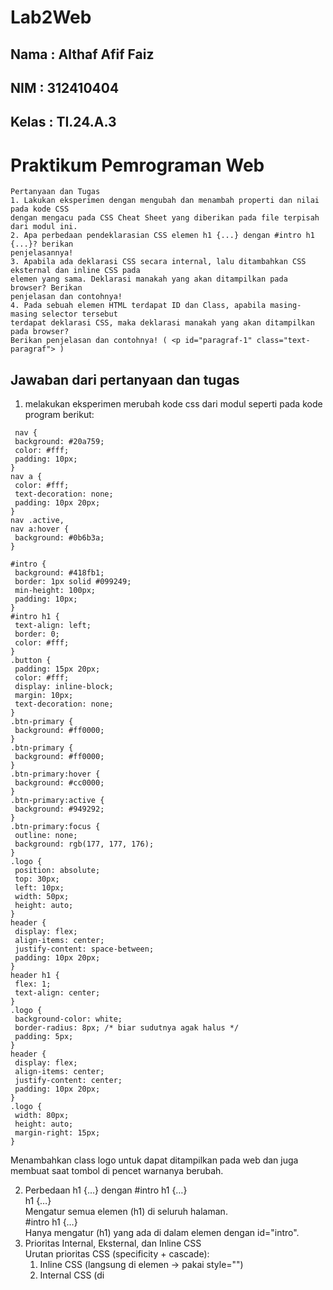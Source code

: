 # Lab2Web
## Nama : Althaf Afif Faiz
## NIM : 312410404
## Kelas : TI.24.A.3

# Praktikum Pemrograman Web #

```
Pertanyaan dan Tugas
1. Lakukan eksperimen dengan mengubah dan menambah properti dan nilai pada kode CSS
dengan mengacu pada CSS Cheat Sheet yang diberikan pada file terpisah dari modul ini.
2. Apa perbedaan pendeklarasian CSS elemen h1 {...} dengan #intro h1 {...}? berikan
penjelasannya!
3. Apabila ada deklarasi CSS secara internal, lalu ditambahkan CSS eksternal dan inline CSS pada
elemen yang sama. Deklarasi manakah yang akan ditampilkan pada browser? Berikan
penjelasan dan contohnya!
4. Pada sebuah elemen HTML terdapat ID dan Class, apabila masing-masing selector tersebut
terdapat deklarasi CSS, maka deklarasi manakah yang akan ditampilkan pada browser?
Berikan penjelasan dan contohnya! ( <p id="paragraf-1" class="text-paragraf"> )
```
## Jawaban dari pertanyaan dan tugas
1. melakukan eksperimen merubah kode css dari modul seperti pada kode program berikut:
 ```
  nav {
  background: #20a759;
  color: #fff;
  padding: 10px;
}
nav a {
  color: #fff;
  text-decoration: none;
  padding: 10px 20px;
}
nav .active,
nav a:hover {
  background: #0b6b3a;
}

#intro {
  background: #418fb1;
  border: 1px solid #099249;
  min-height: 100px;
  padding: 10px;
}
#intro h1 {
  text-align: left;
  border: 0;
  color: #fff;
}
.button {
  padding: 15px 20px;
  color: #fff;
  display: inline-block;
  margin: 10px;
  text-decoration: none;
}
.btn-primary {
  background: #ff0000;
}
.btn-primary {
  background: #ff0000;
}
.btn-primary:hover {
  background: #cc0000;
}
.btn-primary:active {
  background: #949292;
}
.btn-primary:focus {
  outline: none;
  background: rgb(177, 177, 176);
}
.logo {
  position: absolute;
  top: 30px;
  left: 10px;
  width: 50px;
  height: auto;
}
header {
  display: flex;
  align-items: center;
  justify-content: space-between;
  padding: 10px 20px;
}
header h1 {
  flex: 1;
  text-align: center;
}
.logo {
  background-color: white;
  border-radius: 8px; /* biar sudutnya agak halus */
  padding: 5px;
}
header {
  display: flex;
  align-items: center;
  justify-content: center;
  padding: 10px 20px;
}
.logo {
  width: 80px;
  height: auto;
  margin-right: 15px;
}
```
 Menambahkan class logo untuk dapat ditampilkan pada web dan juga membuat saat tombol di pencet warnanya berubah.   

2. Perbedaan h1 {…} dengan #intro h1 {…}   
h1 {…}   
Mengatur semua elemen (h1) di seluruh halaman.   
#intro h1 {…}   
Hanya mengatur (h1) yang ada di dalam elemen dengan id="intro".   
3. Prioritas Internal, Eksternal, dan Inline CSS   
Urutan prioritas CSS (specificity + cascade):   
   1. Inline CSS (langsung di elemen → pakai style="")   
   2. Internal CSS (di <style>)   
   3. Eksternal CSS (file .css)

Contoh :   
```
<h1 style="color: blue;">Halo Dunia</h1>
```     
Jika eksternal CSS: h1 { color: red; }   
Jika internal CSS: h1 { color: green; }   
Hasilnya tetap blue, karena inline CSS menang.   

4. Jika terdapat id dan Class manakah yang ditampilkan pada browser, maka id lebih kuat dibandingkan class.
Contoh :
```
html
<p id="paragraf-1" class="text-paragraf">Teks Contoh</p>
```
```
#paragraf-1 {
  color: blue;
}

.text-paragraf {
  color: red;
}
```

## Menampilkan program yang berbeda dan menjelaskan setiap programnya  

### Code Program HTML :

<img width="998" height="565" alt="Screenshot 2025-10-01 071526" src="https://github.com/user-attachments/assets/a8052ea6-b8cf-4c43-a9d0-a22ff5cd25d7" />

```
<!DOCTYPE html>: Menyatakan bahwa dokumen ini adalah HTML5.   
<html lang="en">: Menandakan bahwa bahasa utama dokumen adalah Inggris.   
<meta charset="UTF-8" />: Mengatur encoding karakter ke UTF-8.   
<meta name="viewport"...>: Membuat tampilan halaman menjadi responsif pada perangkat mobile.   
<title>CSS Dasar</title>: Judul halaman yang akan tampil di tab browser.  
<link rel="stylesheet"...>: Menghubungkan file CSS eksternal.   
```

<img width="379" height="53" alt="image" src="https://github.com/user-attachments/assets/dcd3fa22-51a8-4948-8822-afbfaa5d7c62" />

```
Header Website
Elemen <header> digunakan sebagai bagian kepala halaman.     
<h1> berisi judul besar: "CSS Internal dan Inline CSS".   
Tag <i> digunakan untuk membuat teks italic (miring) pada kata "Inline CSS".
```

<img width="444" height="93" alt="image" src="https://github.com/user-attachments/assets/72cd48a7-87e2-45d4-96e2-bfde0945338e" />

```
Navigasi Website
Tag <nav> adalah container untuk tautan navigasi.
Tiga buah link (<a>) menuju halaman lain:
lab2_css_dasar.html   
lab2_css_eksternal.html   
lab1_tag_dasar.html   
Ini digunakan untuk berpindah antar halaman tutorial.
```

<img width="601" height="191" alt="image" src="https://github.com/user-attachments/assets/0008e879-ca86-4a29-b09b-ef7b7b958f37" />

```
<div id="intro">: Container dengan ID "intro", bisa untuk styling atau navigasi.   
<img> menampilkan gambar dengan nama logo.png.   
alt="Logo": Teks alternatif jika gambar gagal dimuat.   
class="logo": Untuk styling CSS (mungkin didefinisikan di lab2.css).
```
<img width="581" height="23" alt="image" src="https://github.com/user-attachments/assets/a21a0cf4-d35f-48cc-ad67-a397844b1335" />

```
Tautan berbentuk tombol (styling kemungkinan dari class="button btn-primary").   
href="#intro" artinya saat diklik, halaman akan scroll ke bagian dengan id="intro".
```

### Code Program CSS :

<img width="254" height="91" alt="image" src="https://github.com/user-attachments/assets/d37e05d1-97b6-4c83-9f26-e015072c1576" />

```
background: #20a759; → memberi warna latar belakang hijau pada elemen <nav>.     
color: #fff; → warna teks di dalam <nav> menjadi putih.   
padding: 10px; → memberi jarak dalam (spasi) sebesar 10px dari tepi elemen ke konten.
```

<img width="205" height="98" alt="image" src="https://github.com/user-attachments/assets/a620d7ba-b5f5-411f-9184-0f47bc1972b8" />

```
color: #fff; → teks link <a> di dalam <nav> berwarna putih.   
text-decoration: none; → menghilangkan garis bawah pada link.   
padding: 10px 20px; → memberi jarak dalam 10px atas–bawah, 20px kiri–kanan pada link.
```

<img width="205" height="80" alt="image" src="https://github.com/user-attachments/assets/0ff1832e-2f42-4ffe-8a0b-33711282653b" />

```
Selektor ini berlaku untuk link yang sedang aktif (.active) dan ketika pointer mouse diarahkan ke link (a:hover).   
background: #0b6b3a; → memberi warna latar hijau gelap.   
```
<img width="270" height="119" alt="image" src="https://github.com/user-attachments/assets/fb89939c-2775-44d3-bb35-1faf5ebc78a0" />

```
background: #418fb1; → latar belakang biru pada elemen dengan id intro.   
border: 1px solid #099249; → garis tepi 1px, berwarna hijau, model solid.   
min-height: 100px; → tinggi minimal kotak adalah 100px (bisa lebih tinggi jika konten banyak).   
padding: 10px; → jarak dalam 10px.   
```

<img width="155" height="98" alt="image" src="https://github.com/user-attachments/assets/e446e16a-b398-4984-81c0-4f0d8465d6b9" />

```
text-align: left; → teks heading <h1> di dalam #intro rata kiri.   
border: 0; → menghapus garis tepi (jika ada).   
color: #fff; → teks heading putih.   
```

<img width="200" height="132" alt="image" src="https://github.com/user-attachments/assets/bdc2221c-7ee4-4cce-b103-29e35fa61bdb" />

```
padding: 15px 20px; → jarak dalam 15px atas–bawah, 20px kiri–kanan.   
color: #fff; → teks tombol berwarna putih.   
display: inline-block; → membuat elemen tampil seperti inline tapi tetap bisa diberi ukuran, padding, margin.   
margin: 10px; → jarak luar 10px.   
text-decoration: none; → menghilangkan garis bawah pada teks (jika tombol berupa link <a>).
```

<img width="240" height="232" alt="image" src="https://github.com/user-attachments/assets/98fd776f-03b4-438e-92bb-9d685d3d4772" />

```
Elemen dengan class .btn-primary diberi warna latar merah terang (#ff0000).   
Saat mouse diarahkan ke tombol (hover), warna background berubah menjadi merah gelap (#cc0000).   
→ Efek ini memberi feedback interaktif.
Saat tombol ditekan (active), background berubah menjadi abu-abu (#949292).   
→ Menunjukkan tombol sedang diklik.
```

<img width="299" height="80" alt="image" src="https://github.com/user-attachments/assets/c26fa95f-5014-44ba-aee0-63455d2abdfb" />

```
Saat tombol mendapat fokus (misalnya setelah ditekan dengan keyboard), garis outline default dihilangkan.   
Background berubah ke abu-abu muda (rgb(177, 177, 176)).   
→ Memperbaiki tampilan agar konsisten dengan style custom.   
```


<img width="181" height="139" alt="image" src="https://github.com/user-attachments/assets/64f9c9e5-2015-42a4-9844-0a578db1dd7b" />

```
position: absolute; → posisi logo diatur bebas terhadap parent element yang memiliki posisi relatif.   
top: 30px; → jarak logo dari atas 30px.   
left: 10px; → jarak logo dari kiri 10px.    
width: 50px; → lebar logo diatur 50px.     
height: auto; → tinggi menyesuaikan proporsi aslinya (tidak terdistorsi).
```


<img width="285" height="120" alt="image" src="https://github.com/user-attachments/assets/97abd97b-5bd1-40cb-b447-f43fb41d44d0" />

```
display: flex; → membuat konten di dalam <header> menggunakan flexbox.   
align-items: center; → semua item di dalam header rata tengah secara vertikal.   
justify-content: space-between; → item di dalam header ditempatkan dengan jarak merata (yang pertama ke kiri, yang terakhir ke kanan).   
padding: 10px 20px; → memberi jarak dalam 10px atas–bawah, 20px kiri–kanan.   
```


<img width="200" height="79" alt="image" src="https://github.com/user-attachments/assets/6ff03c91-a7f8-482d-82c2-3e8cf3a8193f" />

```
flex: 1; → elemen <h1> di dalam header akan mengambil ruang kosong yang tersedia.   
text-align: center; → teks judul di dalam <h1> rata tengah.    
```

